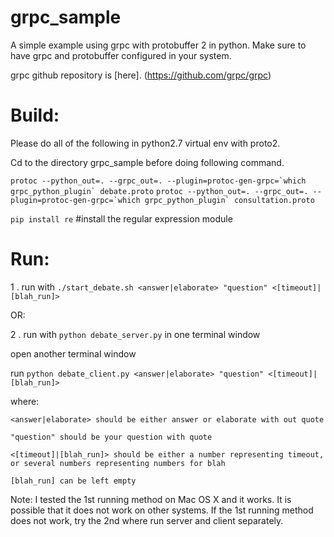 # grpc_sample
A simple example using grpc with protobuffer 2 in python.
Make sure to have grpc and protobuffer configured in your system.

grpc github repository is [here]. (https://github.com/grpc/grpc)

# Build:
Please do all of the following in python2.7 virtual env with proto2.

Cd to the directory grpc_sample before doing following command.

``protoc --python_out=. --grpc_out=. --plugin=protoc-gen-grpc=`which grpc_python_plugin` debate.proto``
``protoc --python_out=. --grpc_out=. --plugin=protoc-gen-grpc=`which grpc_python_plugin` consultation.proto``

`pip install re` #install the regular expression module


# Run:

1 . run with `./start_debate.sh <answer|elaborate> "question" <[timeout]|[blah_run]>`

OR:

2 . run with `python debate_server.py` in one terminal window

   open another terminal window

   run `python debate_client.py <answer|elaborate> "question" <[timeout]|[blah_run]>`


where:

    <answer|elaborate> should be either answer or elaborate with out quote

    "question" should be your question with quote

    <[timeout]|[blah_run]> should be either a number representing timeout, or several numbers representing numbers for blah

    [blah_run] can be left empty


Note:
    I tested the 1st running method on Mac OS X and it works. It is possible that it does not work on other systems.
    If the 1st running method does not work, try the 2nd where run server and client separately.
